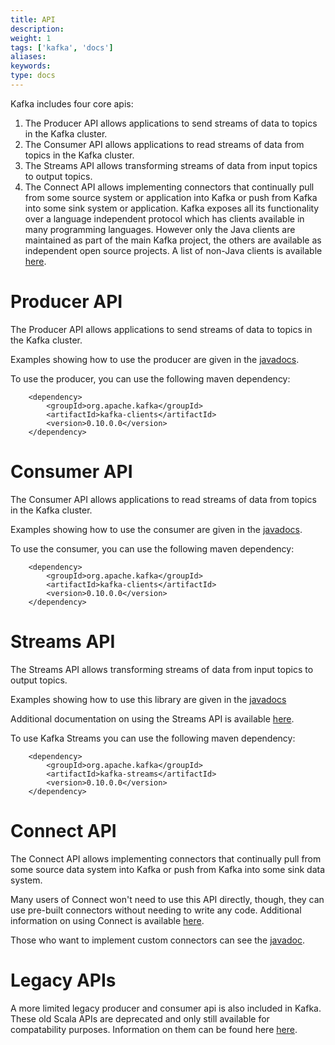 ```yaml
---
title: API
description: 
weight: 1
tags: ['kafka', 'docs']
aliases: 
keywords: 
type: docs
---
```


Kafka includes four core apis: 

  1. The Producer API allows applications to send streams of data to topics in the Kafka cluster. 
  2. The Consumer API allows applications to read streams of data from topics in the Kafka cluster. 
  3. The Streams API allows transforming streams of data from input topics to output topics. 
  4. The Connect API allows implementing connectors that continually pull from some source system or application into Kafka or push from Kafka into some sink system or application. 
Kafka exposes all its functionality over a language independent protocol which has clients available in many programming languages. However only the Java clients are maintained as part of the main Kafka project, the others are available as independent open source projects. A list of non-Java clients is available [here](https://cwiki.apache.org/confluence/display/KAFKA/Clients). 

# Producer API

The Producer API allows applications to send streams of data to topics in the Kafka cluster. 

Examples showing how to use the producer are given in the [javadocs](/0100/javadoc/index.html?org/apache/kafka/clients/producer/KafkaProducer.html "Kafka 0.10.0 Javadoc"). 

To use the producer, you can use the following maven dependency: 
    
    
    	<dependency>
    	    <groupId>org.apache.kafka</groupId>
    	    <artifactId>kafka-clients</artifactId>
    	    <version>0.10.0.0</version>
    	</dependency>
    

# Consumer API

The Consumer API allows applications to read streams of data from topics in the Kafka cluster. 

Examples showing how to use the consumer are given in the [javadocs](/0100/javadoc/index.html?org/apache/kafka/clients/consumer/KafkaConsumer.html "Kafka 0.10.0 Javadoc"). 

To use the consumer, you can use the following maven dependency: 
    
    
    	<dependency>
    	    <groupId>org.apache.kafka</groupId>
    	    <artifactId>kafka-clients</artifactId>
    	    <version>0.10.0.0</version>
    	</dependency>
    

# Streams API

The Streams API allows transforming streams of data from input topics to output topics. 

Examples showing how to use this library are given in the [javadocs](/0100/javadoc/index.html?org/apache/kafka/streams/KafkaStreams.html "Kafka 0.10.0 Javadoc")

Additional documentation on using the Streams API is available [here](/documentation.html#streams). 

To use Kafka Streams you can use the following maven dependency: 
    
    
    	<dependency>
    	    <groupId>org.apache.kafka</groupId>
    	    <artifactId>kafka-streams</artifactId>
    	    <version>0.10.0.0</version>
    	</dependency>
    

# Connect API

The Connect API allows implementing connectors that continually pull from some source data system into Kafka or push from Kafka into some sink data system. 

Many users of Connect won't need to use this API directly, though, they can use pre-built connectors without needing to write any code. Additional information on using Connect is available [here](/documentation.html#connect). 

Those who want to implement custom connectors can see the [javadoc](/0100/javadoc/index.html?org/apache/kafka/connect "Kafka 0.10.0 Javadoc"). 

# Legacy APIs

A more limited legacy producer and consumer api is also included in Kafka. These old Scala APIs are deprecated and only still available for compatability purposes. Information on them can be found here [ here](http://kafka.apache.org/081/documentation.html#producerapi). 
